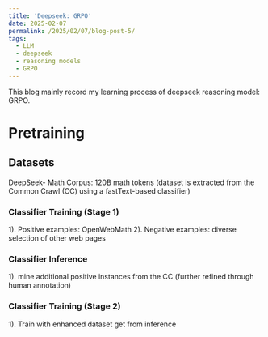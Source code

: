 ```yaml
---
title: 'Deepseek: GRPO'
date: 2025-02-07
permalink: /2025/02/07/blog-post-5/
tags:
  - LLM
  - deepseek
  - reasoning models
  - GRPO
---
```


This blog mainly record my learning process of deepseek reasoning model: GRPO. 

#


# Pretraining

## Datasets
DeepSeek- Math Corpus: 120B math tokens (dataset is extracted from the Common Crawl (CC) using a fastText-based classifier)

### Classifier Training (Stage 1)
1). Positive examples: OpenWebMath
2). Negative examples: diverse selection of other web pages
### Classifier Inference  
1). mine additional positive instances from the CC (further refined through human annotation)
### Classifier Training (Stage 2) 
1). Train with enhanced dataset get from inference 
